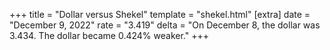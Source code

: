 +++
title = "Dollar versus Shekel"
template = "shekel.html"
[extra]
date = "December  9, 2022"
rate = "3.419"
delta = "On December  8, the dollar was 3.434. The dollar became 0.424% weaker."
+++
